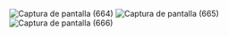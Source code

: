 ![Captura de pantalla (664)](https://github.com/user-attachments/assets/f304d9d4-83ac-4ea2-8ff3-8245ec94cb5d)
![Captura de pantalla (665)](https://github.com/user-attachments/assets/2c287ef6-ae1f-475a-bde3-c7d64a0b8a36)
![Captura de pantalla (666)](https://github.com/user-attachments/assets/bd4cbe3e-9ece-4f09-93d9-129c3b834ac7)
